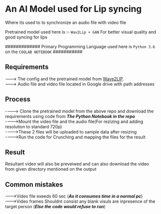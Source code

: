 # An AI Model used for Lip syncing
Where its used to to synchronize an audio file with video file


Pretrained model used here is :- `Wav2Lip + GAN`
For better visual quality and good syncing for lips

############# Primary Programming  Language used here is `Python 3.6` on the `COOLAB NOTEBOOK` ###########

## Requirements
---> The config and the pretrained model from [Wave2LIP](https://github.com/justinjohn0306/Wav2Lip).                                                                                                                            
---> Audio file and video file located in Google drive with path addresses

## Process
----> Clone the pretrained model from the above repo and download the requirements using code from ***The Python Notebook in the repo***                                                                                                                                                                                     
---->Mount the video file and the audio file(For rezizing and adding resolution to standard 720p)                                                                                                                                                                                    
---->These 2 files will be uploaded to sample data after resizing                                                                                                                                                                                    
---->Run the code for Crunching and mapping the files for the result                                                                                                                                                                                    

## Result
Resultant video will also be preveiwed and can also download the video from given directory mentioned on the output

## Common mistakes
--->Video file exeeds 60 sec (***As it consumes time in a normal pc***)                                                                                                                                                                                    
--->Video frames Shouldnt consist any blank visuls are inpresence of the target person  (***Else the code would refuse to run***)
